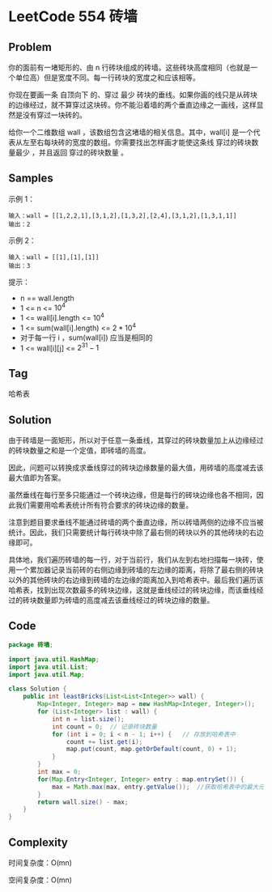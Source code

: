 # LeetCode 554 砖墙

## Problem

你的面前有一堵矩形的、由 n 行砖块组成的砖墙。这些砖块高度相同（也就是一个单位高）但是宽度不同。每一行砖块的宽度之和应该相等。

你现在要画一条 自顶向下 的、穿过 最少 砖块的垂线。如果你画的线只是从砖块的边缘经过，就不算穿过这块砖。你不能沿着墙的两个垂直边缘之一画线，这样显然是没有穿过一块砖的。

给你一个二维数组 wall ，该数组包含这堵墙的相关信息。其中，wall[i] 是一个代表从左至右每块砖的宽度的数组。你需要找出怎样画才能使这条线 穿过的砖块数量最少 ，并且返回 穿过的砖块数量 。

## Samples

示例 1：

```
输入：wall = [[1,2,2,1],[3,1,2],[1,3,2],[2,4],[3,1,2],[1,3,1,1]]
输出：2
```


示例 2：

```
输入：wall = [[1],[1],[1]]
输出：3
```

提示：

- n == wall.length
- 1 <= n <= $10^4$
- 1 <= wall[i].length <= $10^4$
- 1 <= sum(wall[i].length) <= $2 * 10^4$
- 对于每一行 i ，sum(wall[i]) 应当是相同的
- 1 <= wall[i][j] <= $2^{31} - 1$

## Tag

哈希表

## Solution

由于砖墙是一面矩形，所以对于任意一条垂线，其穿过的砖块数量加上从边缘经过的砖块数量之和是一个定值，即砖墙的高度。

因此，问题可以转换成求垂线穿过的砖块边缘数量的最大值，用砖墙的高度减去该最大值即为答案。

虽然垂线在每行至多只能通过一个砖块边缘，但是每行的砖块边缘也各不相同，因此我们需要用哈希表统计所有符合要求的砖块边缘的数量。

注意到题目要求垂线不能通过砖墙的两个垂直边缘，所以砖墙两侧的边缘不应当被统计。因此，我们只需要统计每行砖块中除了最右侧的砖块以外的其他砖块的右边缘即可。

具体地，我们遍历砖墙的每一行，对于当前行，我们从左到右地扫描每一块砖，使用一个累加器记录当前砖的右侧边缘到砖墙的左边缘的距离，将除了最右侧的砖块以外的其他砖块的右边缘到砖墙的左边缘的距离加入到哈希表中。最后我们遍历该哈希表，找到出现次数最多的砖块边缘，这就是垂线经过的砖块边缘，而该垂线经过的砖块数量即为砖墙的高度减去该垂线经过的砖块边缘的数量。

## Code

```java
package 砖墙;

import java.util.HashMap;
import java.util.List;
import java.util.Map;

class Solution {
    public int leastBricks(List<List<Integer>> wall) {
        Map<Integer, Integer> map = new HashMap<Integer, Integer>();
        for (List<Integer> list : wall) {
            int n = list.size();
            int count = 0;  // 记录砖块数量
            for (int i = 0; i < n - 1; i++) {   // 存放到哈希表中 
                count += list.get(i);
                map.put(count, map.getOrDefault(count, 0) + 1);
            }
        }
        int max = 0;
        for(Map.Entry<Integer, Integer> entry : map.entrySet()) {
            max = Math.max(max, entry.getValue());  //获取哈希表中的最大元素
        }
        return wall.size() - max;
    }
}
```

## Complexity

时间复杂度：O(mn)

空间复杂度：O(mn)

